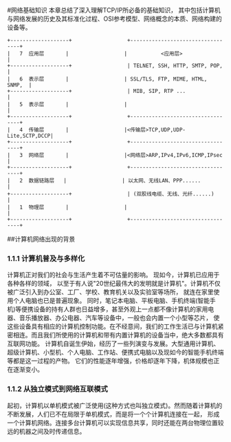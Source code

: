 #网络基础知识
  本章总结了深入理解TCP/IP所必备的基础知识， 其中包括计算机与网络发展的历史及其标准化过程、OSI参考模型、网络概念的本质、网络构建的设备等。
  
```
+-------------------+                  +----------------------------------+
|   7  应用层       |                  |           <应用层>               |
+-------------------+                  | TELNET, SSH, HTTP, SMTP, POP,    |
|   6  表示层       |                  | SSL/TLS, FTP, MIME, HTML, SNMP,  |
+-------------------+                  | MIB, SIP, RTP ...                |
|   5  表示层       |                  |                                  |
+-------------------+                  +----------------------------------+
|   4  传输层       |                  |<传输层>TCP,UDP,UDP-Lite,SCTP,DCCP|
+-------------------+                  +----------------------------------+
|   3  网络层       |                  |<网络层>ARP,IPv4,IPv6,ICMP,IPsec  |
+-------------------+                  +----------------------------------+
|   2  数据链路层   |                  | 以太网、无线LAN、PPP......       |
+-------------------+                  | (双胶线电缆、无线、光纤......)   |
|   1  物理层       |                  |                                  |
+-------------------+                  +----------------------------------+
```

##计算机网络出现的背景
### 1.1.1 计算机普及与多样化
  计算机正对我们的社会与生活产生着不可估量的影响。 现如今，计算机已应用于各种各样的领域， 以至于有人说"20世纪最伟大的发明就是计算机"。计算机不仅被广泛引入到办公室、工厂、学校、教育机关以及实验室等场所， 就连在家里使用个人电脑也已是普遍现象。 同时，笔记本电脑、平板电脑、手机终端(智能手机)等便携设备的持有人群也日益增多，甚至外观上一点都不像计算机的家用电器、音乐播放器、办公电器、汽车等设备中，一般也会内置一个小型等芯片， 使这些设备具有相应的计算机控制功能。在不经意间，我们的工作生活已与计算机紧密相连。而且我们所使用的计算机和带有内置计算机的设备当中，绝大多数都具有互联网功能。
  计算机自诞生伊始，经历了一些列演变与发展。大型通用计算机、超级计算机、小型机、个人电脑、工作站、便携式电脑以及现如今的智能手机终端等都是这一过程的产物。 它们的性能逐年增强，价格却逐年下降，机体规模也正在逐渐变小。

### 1.1.2 从独立模式到网络互联模式
  起初，计算机以单机模式被广泛使用(这种方式也叫独立模式)。然而随着计算机的不断发展，人们已不在局限于单机模式，而是将一个个计算机连接在一起， 形成一个计算机网络。连接多台计算机可以实现信息共享，同时还能在两台物理位置较远的机器之间及时传递信息。
  
  
